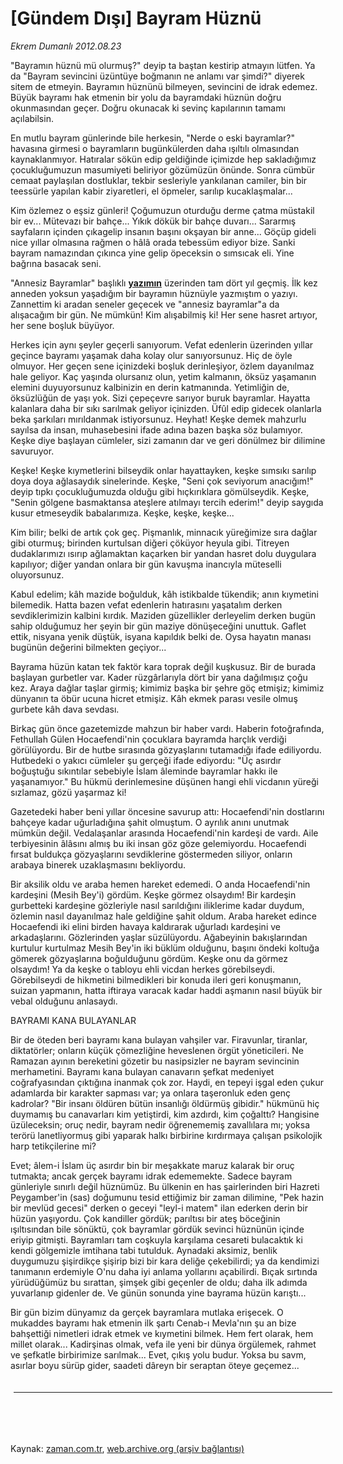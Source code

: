 # [Gündem Dışı] Bayram Hüznü

*Ekrem Dumanlı 2012.08.23*

<td class="columnist-detail">
<p>"Bayramın hüznü mü olurmuş?" deyip ta baştan kestirip atmayın lütfen. Ya da "Bayram sevincini üzüntüye boğmanın ne anlamı var şimdi?" diyerek sitem de etmeyin. Bayramın hüznünü bilmeyen, sevincini de idrak edemez. Büyük bayramı hak etmenin bir yolu da bayramdaki hüznün doğru okunmasından geçer. Doğru okunacak ki sevinç kapılarının tamamı açılabilsin.</p>
<p>
<div id="haberMetinDiv">
<p>En mutlu bayram günlerinde bile herkesin, "Nerde o eski bayramlar?" havasına girmesi o bayramların bugünkülerden daha ışıltılı olmasından kaynaklanmıyor. Hatıralar sökün edip geldiğinde içimizde hep sakladığımız çocukluğumuzun masumiyeti beliriyor gözümüzün önünde. Sonra cümbür cemaat paylaşılan dostluklar, tekbir sesleriyle yankılanan camiler, bin bir teessürle yapılan kabir ziyaretleri, el öpmeler, sarılıp kucaklaşmalar...
<p>Kim özlemez o eşsiz günleri! Çoğumuzun oturduğu derme çatma müstakil bir ev... Mütevazı bir bahçe... Yıkık dökük bir bahçe duvarı... Sararmış sayfaların içinden çıkagelip insanın başını okşayan bir anne... Göçüp gideli nice yıllar olmasına rağmen o hâlâ orada tebessüm ediyor bize. Sanki bayram namazından çıkınca yine gelip öpeceksin o sımsıcak eli. Yine bağrına basacak seni.
<p>"Annesiz Bayramlar" başlıklı <a class="koyulink" href="http://web.archive.org/web/20120825152055/http://www.zaman.com.tr/yazar.do?yazino=744201" target="_blank"><b><b>yazımın</b></b></a> üzerinden tam dört yıl geçmiş. İlk kez anneden yoksun yaşadığım bir bayramın hüznüyle yazmıştım o yazıyı. Zannettim ki aradan seneler geçecek ve "annesiz bayramlar"a da alışacağım bir gün. Ne mümkün! Kim alışabilmiş ki! Her sene hasret artıyor, her sene boşluk büyüyor.
<p>Herkes için aynı şeyler geçerli sanıyorum. Vefat edenlerin üzerinden yıllar geçince bayramı yaşamak daha kolay olur sanıyorsunuz. Hiç de öyle olmuyor. Her geçen sene içinizdeki boşluk derinleşiyor, özlem dayanılmaz hale geliyor. Kaç yaşında olursanız olun, yetim kalmanın, öksüz yaşamanın elemini duyuyorsunuz kalbinizin en derin katmanında. Yetimliğin de, öksüzlüğün de yaşı yok. Sizi çepeçevre sarıyor buruk bayramlar. Hayatta kalanlara daha bir sıkı sarılmak geliyor içinizden. Üfûl edip gidecek olanlarla beka şarkıları mırıldanmak istiyorsunuz. Heyhat! Keşke demek mahzurlu sayılsa da insan, muhasebesini ifade adına bazen başka söz bulamıyor. Keşke diye başlayan cümleler, sizi zamanın dar ve geri dönülmez bir dilimine savuruyor.
<p>Keşke! Keşke kıymetlerini bilseydik onlar hayattayken, keşke sımsıkı sarılıp doya doya ağlasaydık sinelerinde. Keşke, "Seni çok seviyorum anacığım!" deyip tıpkı çocukluğumuzda olduğu gibi hıçkırıklara gömülseydik. Keşke, "Senin gölgene basmaktansa ateşlere atılmayı tercih ederim!" deyip saygıda kusur etmeseydik babalarımıza. Keşke, keşke, keşke...
<p>Kim bilir; belki de artık çok geç. Pişmanlık, minnacık yüreğimize sıra dağlar gibi oturmuş; birinden kurtulsan diğeri çöküyor heyula gibi. Titreyen dudaklarımızı ısırıp ağlamaktan kaçarken bir yandan hasret dolu duygulara kapılıyor; diğer yandan onlara bir gün kavuşma inancıyla müteselli oluyorsunuz.
<p>Kabul edelim; kâh mazide boğulduk, kâh istikbalde tükendik; anın kıymetini bilemedik. Hatta bazen vefat edenlerin hatırasını yaşatalım derken sevdiklerimizin kalbini kırdık. Maziden güzellikler derleyelim derken bugün sahip olduğumuz her şeyin bir gün maziye dönüşeceğini unuttuk. Gaflet ettik, nisyana yenik düştük, isyana kapıldık belki de. Oysa hayatın manası bugünün değerini bilmekten geçiyor...
<p>Bayrama hüzün katan tek faktör kara toprak değil kuşkusuz. Bir de burada başlayan gurbetler var. Kader rüzgârlarıyla dört bir yana dağılmışız çoğu kez. Araya dağlar taşlar girmiş; kimimiz başka bir şehre göç etmişiz; kimimiz dünyanın ta öbür ucuna hicret etmişiz. Kâh ekmek parası vesile olmuş gurbete kâh dava sevdası.
<p>Birkaç gün önce gazetemizde mahzun bir haber vardı. Haberin fotoğrafında, Fethullah Gülen Hocaefendi'nin çocuklara bayramda harçlık verdiği görülüyordu. Bir de hutbe sırasında gözyaşlarını tutamadığı ifade ediliyordu. Hutbedeki o yakıcı cümleler şu gerçeği ifade ediyordu: "Üç asırdır boğuştuğu sıkıntılar sebebiyle İslam âleminde bayramlar hakkı ile yaşanamıyor." Bu hükmü derinlemesine düşünen hangi ehli vicdanın yüreği sızlamaz, gözü yaşarmaz ki!
<p>Gazetedeki haber beni yıllar öncesine savurup attı: Hocaefendi'nin dostlarını bahçeye kadar uğurladığına şahit olmuştum. O ayrılık anını unutmak mümkün değil. Vedalaşanlar arasında Hocaefendi'nin kardeşi de vardı. Aile terbiyesinin âlâsını almış bu iki insan göz göze gelemiyordu. Hocaefendi fırsat buldukça gözyaşlarını sevdiklerine göstermeden siliyor, onların arabaya binerek uzaklaşmasını bekliyordu.
<p>Bir aksilik oldu ve araba hemen hareket edemedi. O anda Hocaefendi'nin kardeşini (Mesih Bey'i) gördüm. Keşke görmez olsaydım! Bir kardeşin gurbetteki kardeşine gözleriyle nasıl sarıldığını iliklerime kadar duydum, özlemin nasıl dayanılmaz hale geldiğine şahit oldum. Araba hareket edince Hocaefendi iki elini birden havaya kaldırarak uğurladı kardeşini ve arkadaşlarını. Gözlerinden yaşlar süzülüyordu. Ağabeyinin bakışlarından kurtulur kurtulmaz Mesih Bey'in iki büklüm olduğunu, başını öndeki koltuğa gömerek gözyaşlarına boğulduğunu gördüm. Keşke onu da görmez olsaydım! Ya da keşke o tabloyu ehli vicdan herkes görebilseydi. Görebilseydi de hikmetini bilmedikleri bir konuda ileri geri konuşmanın, suizan yapmanın, hatta iftiraya varacak kadar haddi aşmanın nasıl büyük bir vebal olduğunu anlasaydı.
<p>BAYRAMI KANA BULAYANLAR
<p>Bir de öteden beri bayramı kana bulayan vahşiler var. Firavunlar, tiranlar, diktatörler; onların küçük çömezliğine heveslenen örgüt yöneticileri. Ne Ramazan ayının bereketini gözetir bu nasipsizler ne bayram sevincinin merhametini. Bayramı kana bulayan canavarın şefkat medeniyet coğrafyasından çıktığına inanmak çok zor. Haydi, en tepeyi işgal eden çukur adamlarda bir karakter sapması var; ya onlara taşeronluk eden genç kadrolar? "Bir insanı öldüren bütün insanlığı öldürmüş gibidir." hükmünü hiç duymamış bu canavarları kim yetiştirdi, kim azdırdı, kim çoğalttı? Hangisine üzüleceksin; oruç nedir, bayram nedir öğrenememiş zavallılara mı; yoksa terörü lanetliyormuş gibi yaparak halkı birbirine kırdırmaya çalışan psikolojik harp tetikçilerine mi?
<p>Evet; âlem-i İslam üç asırdır bin bir meşakkate maruz kalarak bir oruç tutmakta; ancak gerçek bayramı idrak edememekte. Sadece bayram günleriyle sınırlı değil hüznümüz. Bu ülkenin en has şairlerinden biri Hazreti Peygamber'in (sas) doğumunu tesid ettiğimiz bir zaman dilimine, "Pek hazin bir mevlüd gecesi" derken o geceyi "leyl-i matem" ilan ederken derin bir hüzün yaşıyordu. Çok kandiller gördük; parıltısı bir ateş böceğinin ışıltısından bile sönüktü, çok bayramlar gördük sevinci hüznünün içinde eriyip gitmişti. Bayramları tam coşkuyla karşılama cesareti bulacaktık ki kendi gölgemizle imtihana tabi tutulduk. Aynadaki aksimiz, benlik duygumuzu şişirdikçe şişirip bizi bir kara deliğe çekebilirdi; ya da kendimizi tanımanın erdemiyle O'nu daha iyi anlama yollarını açabilirdi. Bıçak sırtında yürüdüğümüz bu sırattan, şimşek gibi geçenler de oldu; daha ilk adımda yuvarlanıp gidenler de. Ve günün sonunda yine bayrama hüzün karıştı...
<p>Bir gün bizim dünyamız da gerçek bayramlara mutlaka erişecek. O mukaddes bayramı hak etmenin ilk şartı Cenab-ı Mevla'nın şu an bize bahşettiği nimetleri idrak etmek ve kıymetini bilmek. Hem fert olarak, hem millet olarak... Kadirşinas olmak, vefa ile yeni bir dünya örgülemek, rahmet ve şefkatle birbirimize sarılmak... Evet, çıkış yolu budur. Yoksa bu savm, asırlar boyu sürüp gider, saadeti dâreyn bir seraptan öteye geçemez...</p></p></p></p></p></p></p></p></p></p></p></p></p></p></p></div>
</p>

<div class="latest-news-main" style="font-size:11pt;width:510px;padding:5px;">
<hr color="#333333" size="1"/>

</div>

<p><br>
		 </br></p></td>

Kaynak: [zaman.com.tr](http://zaman.com.tr/yazar.do?yazino=1336358), [web.archive.org (arşiv bağlantısı)](http://web.archive.org/web/20120825152055/http://zaman.com.tr:80/yazar.do?yazino=1336358)
